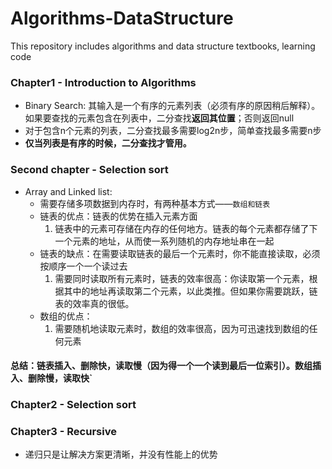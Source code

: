 # Algorithms-DataStructure
This repository includes algorithms and data structure textbooks, learning code   
### Chapter1 - Introduction to Algorithms
- Binary Search: 其输入是一个有序的元素列表（必须有序的原因稍后解释）。如果要查找的元素包含在列表中，二分查找**返回其位置**；否则返回null
- 对于包含n个元素的列表，二分查找最多需要log2n步，简单查找最多需要n步
- **仅当列表是有序的时候，二分查找才管用。**
### Second chapter - Selection sort
  - Array and Linked list:
    - 需要存储多项数据到内存时，有两种基本方式——`数组和链表`
    - 链表的优点：链表的优势在插入元素方面
      1. 链表中的元素可存储在内存的任何地方。链表的每个元素都存储了下一个元素的地址，从而使一系列随机的内存地址串在一起
    - 链表的缺点：在需要读取链表的最后一个元素时，你不能直接读取，必须按顺序一个一个读过去
      1. 需要同时读取所有元素时，链表的效率很高：你读取第一个元素，根据其中的地址再读取第二个元素，以此类推。但如果你需要跳跃，链表的效率真的很低。
    - 数组的优点：
      1. 需要随机地读取元素时，数组的效率很高，因为可迅速找到数组的任何元素
  #### 总结：链表插入、删除快，读取慢（因为得一个一个读到最后一位索引）。数组插入、删除慢，读取快`
### Chapter2 - Selection sort
### Chapter3 - Recursive
- 递归只是让解决方案更清晰，并没有性能上的优势